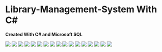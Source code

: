 # Library-Management-System With C#

**Created With C# and Microsoft SQL**

![](images/Screenshot%202021-12-19%20220033.png)
![](images/Screenshot%202021-12-19%20220224.png)
![](images/Screenshot%202021-12-19%20220247.png)
![](images/Screenshot%202021-12-19%20220308.png)
![](images/Screenshot%202021-12-19%20220329.png)
![](images/Screenshot%202021-12-19%20220354.png)
![](images/Screenshot%202021-12-19%20220412.png)
![](images/Screenshot%202021-12-19%20220434.png)
![](images/Screenshot%202021-12-19%20220454.png)
![](images/Screenshot%202021-12-19%20220517.png)
![](images/Screenshot%202021-12-19%20220543.png)
![](images/Screenshot%202021-12-19%20220600.png)
![](images/Screenshot%202021-12-19%20220616.png)
![](images/Screenshot%202021-12-19%20220632.png)
![](images/Screenshot%202021-12-19%20220657.png)
![](images/Screenshot%202021-12-19%20220715.png)
![](images/Screenshot%202021-12-19%20220733.png)






















